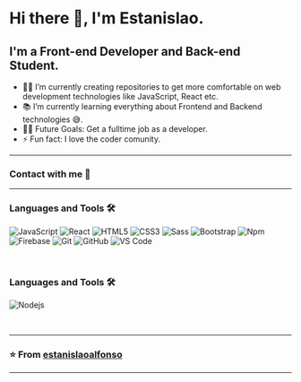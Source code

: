 # Hi there 👋, I'm Estanislao.

## I'm a Front-end Developer and Back-end Student.  

- 👨‍💻 I’m currently creating repositories to get more comfortable on web development technologies like JavaScript, React etc.
- 📚 I’m currently learning everything about Frontend and Backend technologies 😅.
- 💪🏼 Future Goals: Get a fulltime job as a developer.
- ⚡ Fun fact: I love the coder comunity.

---

### Contact with me 📝

---

### Languages and Tools 🛠 

![JavaScript](https://img.shields.io/badge/-JavaScript-%23F7DF1C?style=flat-square&logo=javascript&logoColor=000000&labelColor=%23F7DF1C&color=%23FFCE5A)
![React](https://img.shields.io/badge/-React-61DAFB?style=flat-square&logo=react&logoColor=ffffff)
![HTML5](https://img.shields.io/badge/-HTML5-%23E44D27?style=flat-square&logo=html5&logoColor=ffffff)
![CSS3](https://img.shields.io/badge/-CSS3-%231572B6?style=flat-square&logo=css3)
![Sass](https://img.shields.io/badge/-Sass-%23CC6699?style=flat-square&logo=sass&logoColor=ffffff)
![Bootstrap](https://img.shields.io/badge/-Bootstrap-563D7C?style=flat-square&logo=Bootstrap)
![Npm](https://img.shields.io/badge/-npm-CB3837?style=flat-square&logo=npm)
![Firebase](https://img.shields.io/badge/-Firebase-FFCA28?style=flat-square&logo=firebase&logoColor=ffffff)
![Git](https://img.shields.io/badge/-Git-%23F05032?style=flat-square&logo=git&logoColor=%23ffffff)
![GitHub](https://img.shields.io/badge/-GitHub-181717?style=flat-square&logo=github)
![VS Code](http://img.shields.io/badge/-VS%20Code-007ACC?style=flat-square&logo=visual-studio-code&logoColor=ffffff)

<br/>

### Languages and Tools 🛠 

![Nodejs](https://img.shields.io/badge/-Nodejs-339933?style=flat-square&logo=Node.js&logoColor=ffffff)

<br/>

---

 ### ⭐️ From [estanislaoalfonso](https://github.com/estanislaoalfonso) ### 
 
---

[instagram]: https://www.instagram.com/estanislao.alf/
[linkedin]: https://www.linkedin.com/in/estanislao-alfonso-a6686b107/
